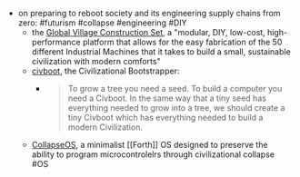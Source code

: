 - on preparing to reboot society and its engineering supply chains from zero: #futurism #collapse #engineering #DIY
	- the [Global Village Construction Set](https://www.opensourceecology.org/gvcs/), a "modular, DIY, low-cost, high-performance platform that allows for the easy fabrication of the 50 different Industrial Machines that it takes to build a small, sustainable civilization with modern comforts"
	- [civboot](https://github.com/civboot/civboot), the Civilizational Bootstrapper:
		- > To grow a tree you need a seed. To build a computer you need a Civboot. In the same way that a tiny seed has everything needed to grow into a tree, we should create a tiny Civboot which has everything needed to build a modern Civilization.
	- [CollapseOS](http://collapseos.org/), a minimalist [[Forth]] OS designed to preserve the ability to program microcontrolelrs through civilizational collapse #OS